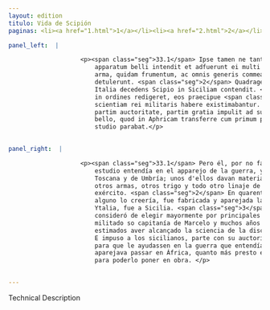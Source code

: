 ```yaml
---
layout: edition
titulo: Vida de Scipión
paginas: <li><a href="1.html">1</a></li><li><a href="2.html">2</a></li><li><a href="3.html">3</a></li><li><a href="4.html">4</a></li><li><a href="5.html">5</a></li><li><a href="6.html">6</a></li><li><a href="7.html">7</a></li><li><a href="8.html">8</a></li><li><a href="9.html">9</a></li><li><a href="10.html">10</a></li><li><a href="11.html">11</a></li><li><a href="12.html">12</a></li><li><a href="13.html">13</a></li><li><a href="14.html">14</a></li><li><a href="15.html">15</a></li><li><a href="16.html">16</a></li><li><a href="17.html">17</a></li><li><a href="18.html">18</a></li><li><a href="19.html">19</a></li><li><a href="20.html">20</a></li><li><a href="21.html">21</a></li><li><a href="22.html">22</a></li><li><a href="23.html">23</a></li><li><a href="24.html">24</a></li><li><a href="25.html">25</a></li><li><a href="26.html">26</a></li><li><a href="27.html">27</a></li><li><a href="28.html">28</a></li><li><a href="29.html">29</a></li><li><a href="30.html">30</a></li><li><a href="31.html">31</a></li><li><a href="32.html">32</a></li><li><a href="33.html">33</a></li><li><a href="34.html">34</a></li><li><a href="35.html">35</a></li><li><a href="36.html">36</a></li><li><a href="37.html">37</a></li><li><a href="38.html">38</a></li><li><a href="39.html">39</a></li><li><a href="40.html">40</a></li><li><a href="41.html">41</a></li><li><a href="42.html">42</a></li><li><a href="43.html">43</a></li><li><a href="44.html">44</a></li><li><a href="45.html">45</a></li><li><a href="46.html">46</a></li><li><a href="47.html">47</a></li><li><a href="48.html">48</a></li><li><a href="49.html">49</a></li><li><a href="50.html">50</a></li><li><a href="51.html">51</a></li><li><a href="52.html">52</a></li><li><a href="53.html">53</a></li><li><a href="54.html">54</a></li><li><a href="55.html">55</a></li><li><a href="56.html">56</a></li><li><a href="57.html">57</a></li><li><a href="58.html">58</a></li><li><a href="59.html">59</a></li><li><a href="60.html">60</a></li><li><a href="61.html">61</a></li><li><a href="62.html">62</a></li><li><a href="63.html">63</a></li><li><a href="64.html">64</a></li><li><a href="65.html">65</a></li><li><a href="66.html">66</a></li><li><a href="67.html">67</a></li><li><a href="68.html">68</a></li><li><a href="69.html">69</a></li><li><a href="70.html">70</a></li><li><a href="71.html">71</a></li><li><a href="72.html">72</a></li><li><a href="73.html">73</a></li><li><a href="74.html">74</a></li>

panel_left:  |

                    <p><span class="seg">33.1</span> Ipse tamen ne tantae expectationi deesset, ingenti studio in
                        apparatum belli intendit et adfuerunt ei multi <span class="tooltip">Hetruriae<span class="tooltiptext">etrurie <span class="siglas">F G P S U s</span> </span></span> atque Vmbriae populi, quorum alii materiam ad fabricandas naues, alii
                        arma, quidam frumentum, ac omnis generis commeatum ad iuuandum exercitum
                        detulerunt. <span class="seg">2</span> Quadragesimo quinto die <span class="tooltip">quid<span class="tooltiptext">quod <span class="siglas">E F N P W r</span> </span></span> uix cuiquam credibile uideretur, fabricata instructaque classe ex
                        Italia decedens Scipio in Siciliam contendit. <span class="seg">3</span> At cum exercitum
                        in ordines redigeret, eos praecipue <span class="tooltip">seligendos<span class="tooltiptext">se deligendos <span class="siglas">G</span> elligendos <span class="siglas">M</span> se eligendos <span class="siglas">U</span> </span></span> putauit, quam sub M. Marcello multos annos meruerant, summamque
                        scientiam rei militaris habere existimabantur. <span class="seg">4</span> Siculos autem
                        partim auctoritate, partim gratia impulit ad subministrandum auxilium futuro
                        bello, quod in Aphricam transferre cum primum per anni tempus posset omni
                        studio parabat.</p>
                

panel_right:  |

                    <p><span class="seg">33.1</span> Pero él, por no faltar a tanta esperança, con muy grande
                        estudio entendía en el apparejo de la guerra, y ayudáronle muchos pueblos de
                        Toscana y de Umbría; unos d'ellos davan materiales para fabricar navíos,
                        otros armas, otros trigo y todo otro linaje de mantenimiento para proveer el
                        exército. <span class="seg">2</span> En quarenta y cinco días, que apenas pareçe que
                        alguno lo creería, fue fabricada y aparejada la flota y, partido Scipión de
                        Ytalia, fue a Sicilia. <span class="seg">3</span> Y reduziendo el exército en órdenes,
                        consideró de elegir mayormente por principales para la guerra los que avían
                        militado so capitanía de Marcelo y muchos años exercitaron las armas y eran
                        estimados aver alcançado la sciencia de la disciplina militar. <span class="seg">4</span>
                        E impuso a los sicilianos, parte con su auctoridad y en parte graciosamente,
                        para que le ayudassen en la guerra que entendía fazer, y con todo estudio
                        aparejava passar en África, quanto más presto el tiempo del año diesse logar
                        para poderlo poner en obra. </p>
                

---
```


Technical Description 